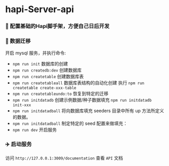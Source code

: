 # hapi-Server-api
### 📖 配置基础的Hapi脚手架，方便自己日后开发

### 📖 数据迁移

开启 mysql 服务，并执行命令:
- `npm run init`  数据库的创建
- `npm run createdb:dev` 创建数据库
- `npm run createtable` 创建数据库表
- `npm run createtableall` 数据库表结构的自动化创建  执行 `npm run createtable create-xxx-table` 
- `npm run createtableundo:to` 恢复到特定的迁移
- `npm run initdatadb` 创建示例数据/种子数据填充  `npm run initdatadb init-xxx `
- `npm run initdatadball` 将向数据库填充 seeders 目录中所有 up 方法所定义的数据。
- `npm run initdatadball` 制定特定的 seed 配置来做填充：
- `npm run dev` 开启服务

### ✈️ 启动服务

访问 `http://127.0.0.1:3009/documentation` 查看 `API` 文档
